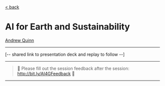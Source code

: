 [< back](../Lab2.md)

# AI for Earth and Sustainability
[Andrew Quinn](https://www.linkedin.com/in/andrew-quinn-1563731/)

<hr>
[-- shared link to presentation deck and replay to follow --]
<hr>


> 💬 Please fill out the session feedback after the session: http://bit.ly/AI4GFeedback 💬

<hr>